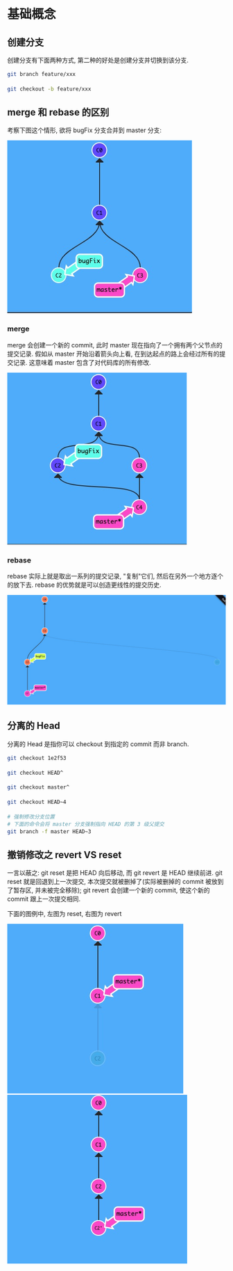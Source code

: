 # 基础概念

## 创建分支

创建分支有下面两种方式, 第二种的好处是创建分支并切换到该分支.

```bash
git branch feature/xxx

git checkout -b feature/xxx
```

## merge 和 rebase 的区别

考察下图这个情形, 欲将 bugFix 分支合并到 master 分支:

![before-merge-or-rebase](../images/before-merge-or-rebase.jpg)

### merge

merge 会创建一个新的 commit, 此时 master 现在指向了一个拥有两个父节点的提交记录. 假如从 master 开始沿着箭头向上看, 在到达起点的路上会经过所有的提交记录. 这意味着 master 包含了对代码库的所有修改.

![after-merge](../images/after-merge.jpg)

### rebase

rebase 实际上就是取出一系列的提交记录, "复制"它们, 然后在另外一个地方逐个的放下去. rebase 的优势就是可以创造更线性的提交历史.

![after-rebase](../images/after-rebase.jpg)

## 分离的 Head

分离的 Head 是指你可以 checkout 到指定的 commit 而非 branch.

```bash
git checkout 1e2f53

git checkout HEAD^

git checkout master^

git checkout HEAD~4

# 强制修改分支位置
# 下面的命令会将 master 分支强制指向 HEAD 的第 3 级父提交
git branch -f master HEAD~3
```

## 撤销修改之 revert VS reset

一言以蔽之: git reset 是把 HEAD 向后移动, 而 git revert 是 HEAD 继续前进. git reset 就是回退到上一次提交, 本次提交就被删掉了(实际被删掉的 commit 被放到了暂存区, 并未被完全移除); git revert 会创建一个新的 commit, 使这个新的 commit 跟上一次提交相同.

下面的图例中, 左图为 reset, 右图为 revert

![reset](../images/reset.jpg)
![revert](../images/revert.jpg)
